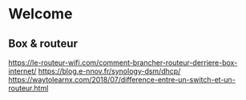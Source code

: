 # Welcome

## Box & routeur

<https://le-routeur-wifi.com/comment-brancher-routeur-derriere-box-internet/>
<https://blog.e-nnov.fr/synology-dsm/dhcp/>
<https://waytolearnx.com/2018/07/difference-entre-un-switch-et-un-routeur.html>
